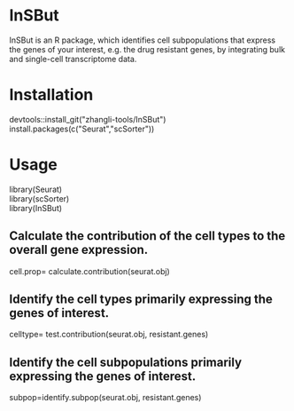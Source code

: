 # InSBut
InSBut is an R package, which identifies cell subpopulations that express the genes of your interest, e.g. the drug resistant genes, by integrating bulk and single-cell transcriptome data.

# Installation
devtools::install_git("zhangli-tools/InSBut")<br>
install.packages(c("Seurat","scSorter"))
# Usage
library(Seurat)<br>
library(scSorter)<br>
library(InSBut)<br>

## Calculate the contribution of the cell types to the overall gene expression.
cell.prop= calculate.contribution(seurat.obj)
## Identify the cell types primarily expressing the genes of interest.<br>
celltype= test.contribution(seurat.obj, resistant.genes) <br>
## Identify the cell subpopulations primarily expressing the genes of interest.<br>
subpop=identify.subpop(seurat.obj, resistant.genes) <br>
